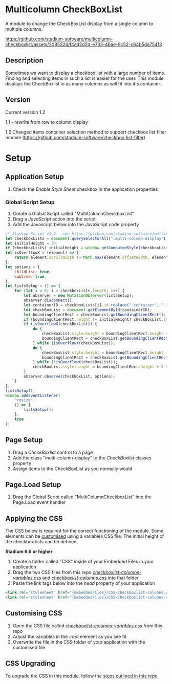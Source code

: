 # Multicolumn CheckBoxList

A module to change the CheckBoxList display from a single column to multiple columns. 

https://github.com/stadium-software/multicolumn-checkboxlist/assets/2085324/f4ad2d2d-e733-4bae-9c52-c64b5da754f3

## Description
Sometimes we want to display a checkbox list with a large number of items. Finding and selecting items in such a list is easier for the user. This module displays the CheckBoxlist in as many columns as will fit into it's container. 

## Version 
Current version 1.2

1.1 - rewrite from row to column display

1.2 Changed items container selection method to support checkbox list filter module (https://github.com/stadium-software/checkbox-list-filter)

# Setup

## Application Setup
1. Check the *Enable Style Sheet* checkbox in the application properties

### Global Script Setup
1. Create a Global Script called "MultiColumnCheckboxList"
2. Drag a *JavaScript* action into the script
3. Add the Javascript below into the JavaScript code property
```javascript
/* Stadium Script v1.2 - see https://github.com/stadium-software/multicolumn-checkboxlist */
let checkboxLists = document.querySelectorAll(".multi-column-display");
let initialHeight = 34;
if (checkboxLists) initialHeight = window.getComputedStyle(checkboxLists[0]).getPropertyValue("height").replace("px", "");
let isOverflowX = (element) => {
    return element.scrollWidth != Math.max(element.offsetWidth, element.clientWidth);
};
let options = {
    childList: true,
    subtree: true,
};
let listsSetup = () => {
    for (let i = 0; i < checkboxLists.length; i++) {
        let observer = new MutationObserver(listsSetup);
        observer.disconnect();
        let containerID = checkboxLists[i].id.replace("-container", "-items");
        let checkBoxList = document.getElementById(containerID);
        let boundingClientRect = checkBoxList.getBoundingClientRect();
        if (boundingClientRect.height != initialHeight) checkBoxList.style.height = initialHeight + "px";
        if (isOverflowX(checkBoxList)) {
            do {
                checkBoxList.style.height = boundingClientRect.height + initialHeight * 3 + "px";
                boundingClientRect = checkBoxList.getBoundingClientRect();
            } while (isOverflowX(checkBoxList));
            do {
                checkBoxList.style.height = boundingClientRect.height - 1 + "px";
                boundingClientRect = checkBoxList.getBoundingClientRect();
            } while (!isOverflowX(checkBoxList));
            checkBoxList.style.height = boundingClientRect.height + 1 + "px";
        }
        observer.observe(checkBoxList, options);
    }
};
listsSetup();
window.addEventListener(
    "resize",
    () => {
        listsSetup();
    },
    true
);
```

## Page Setup
1. Drag a *CheckBoxlist* control to a page 
2. Add the class "multi-column-display" to the *CheckBoxlist* classes property
3. Assign items to the CheckBoxList as you normally would

## Page.Load Setup
1. Drag the Global Script called "MultiColumnCheckboxList" into the Page.Load event handler

## Applying the CSS
The CSS below is required for the correct functioning of the module. Some elements can be [customised](#customising-css) using a variables CSS file. The initial height of the checkbox lists can be defined

**Stadium 6.6 or higher**
1. Create a folder called "CSS" inside of your Embedded Files in your application
2. Drag the two CSS files from this repo [*checkboxlist-columns-variables.css*](checkboxlist-columns-variables.css) and [*checkboxlist-columns.css*](checkboxlist-columns.css) into that folder
3. Paste the link tags below into the *head* property of your application
```html
<link rel="stylesheet" href="{EmbeddedFiles}/CSS/checkboxlist-columns.css">
<link rel="stylesheet" href="{EmbeddedFiles}/CSS/checkboxlist-columns-variables.css">
``` 

## Customising CSS
1. Open the CSS file called [*checkboxlist-columns-variables.css*](checkboxlist-columns-variables.css) from this repo
2. Adjust the variables in the *:root* element as you see fit
3. Overwrite the file in the CSS folder of your application with the customised file

## CSS Upgrading
To upgrade the CSS in this module, follow the [steps outlined in this repo](https://github.com/stadium-software/samples-upgrading)
